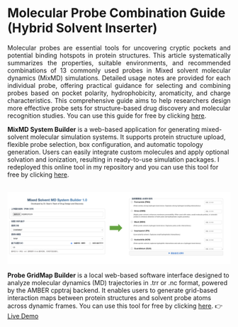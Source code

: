 # Molecular Probe Combination Guide (Hybrid Solvent Inserter)
<div style="text-align: justify"> Molecular probes are essential tools for uncovering cryptic pockets and potential binding hotspots in protein structures. This article systematically summarizes the properties, suitable environments, and recommended combinations of 13 commonly used probes in Mixed solvent molecular dynamics (MixMD) simulations. Detailed usage notes are provided for each individual probe, offering practical guidance for selecting and combining probes based on pocket polarity, hydrophobicity, aromaticity, and charge characteristics. This comprehensive guide aims to help researchers design more effective probe sets for structure-based drug discovery and molecular recognition studies. You can use this guide for free by clicking <a href="https://sean28.github.io/MixMD/">here</a>.</div>

**MixMD System Builder** is a web-based application for generating mixed-solvent molecular simulation systems. It supports protein structure upload, flexible probe selection, box configuration, and automatic topology generation. Users can easily integrate custom molecules and apply optional solvation and ionization, resulting in ready-to-use simulation packages. I redeployed this online tool in my repository and you can use this tool for free by clicking <a href="https://skvohekthzsp.ap-southeast-1.clawcloudrun.com">here</a>.
<div style="text-align: justify"> <br> </div>
<img src="https://raw.githubusercontent.com/sean28/MixMD/main/MixMD-Builder.png">

**Probe GridMap Builder** is a local web-based software interface designed to analyze molecular dynamics (MD) trajectories in .trr or .nc format, powered by the AMBER cpptraj backend. It enables users to generate grid-based interaction maps between protein structures and solvent probe atoms across dynamic frames. You can use this tool for free by clicking <a href="https://drive.google.com/file/d/14x89Ehda61HUxoY_bQcPqJhTKsd0Zd6R/view?usp=sharing">here</a>. 👉 <a href="https://sean28.github.io/MixMD/probe_gridmap_ui.html">Live Demo</a>

